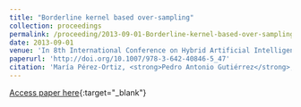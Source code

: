 ```yaml
---
title: "Borderline kernel based over-sampling"
collection: proceedings
permalink: /proceeding/2013-09-01-Borderline-kernel-based-over-sampling
date: 2013-09-01
venue: 'In 8th International Conference on Hybrid Artificial Intelligence Systems (HAIS2013)'
paperurl: 'http://doi.org/10.1007/978-3-642-40846-5_47'
citation: 'María Pérez-Ortiz, <strong>Pedro Antonio Gutiérrez</strong>, César Hervás-Martínez, &quot;Borderline kernel based over-sampling.&quot; In 8th International Conference on Hybrid Artificial Intelligence Systems (HAIS2013), Lecture Notes on Computer Science (LNCS), Vol. 8073, 2013, Salamanca (Spain), pp.472--481.'
---
```

[Access paper here](http://doi.org/10.1007/978-3-642-40846-5_47){:target="_blank"}
